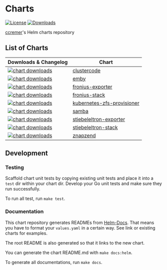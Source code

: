 # Charts

[![License](https://img.shields.io/github/license/ccremer/charts)](https://github.com/ccremer/charts/blob/master/LICENSE)
[![Downloads](https://img.shields.io/github/downloads/ccremer/charts/total)](https://github.com/ccremer/charts/releases)

[ccremer](https://github.com/ccremer)'s Helm charts repository

## List of Charts

| Downloads & Changelog | Chart |
| --- | --- |
| [![chart downloads](https://img.shields.io/github/downloads/ccremer/charts/clustercode-0.1.2/total)](https://github.com/ccremer/charts/releases/tag/clustercode-0.1.2) | [clustercode](charts/clustercode/README.md) |
| [![chart downloads](https://img.shields.io/github/downloads/ccremer/charts/emby-0.2.3/total)](https://github.com/ccremer/charts/releases/tag/emby-0.2.3) | [emby](charts/emby/README.md) |
| [![chart downloads](https://img.shields.io/github/downloads/ccremer/charts/fronius-exporter-0.8.1/total)](https://github.com/ccremer/charts/releases/tag/fronius-exporter-0.8.1) | [fronius-exporter](charts/fronius-exporter/README.md) |
| [![chart downloads](https://img.shields.io/github/downloads/ccremer/charts/fronius-stack-0.1.5/total)](https://github.com/ccremer/charts/releases/tag/fronius-stack-0.1.5) | [fronius-stack](charts/fronius-stack/README.md) |
| [![chart downloads](https://img.shields.io/github/downloads/ccremer/charts/kubernetes-zfs-provisioner-1.1.2/total)](https://github.com/ccremer/charts/releases/tag/kubernetes-zfs-provisioner-1.1.2) | [kubernetes-zfs-provisioner](charts/kubernetes-zfs-provisioner/README.md) |
| [![chart downloads](https://img.shields.io/github/downloads/ccremer/charts/samba-0.1.1/total)](https://github.com/ccremer/charts/releases/tag/samba-0.1.1) | [samba](charts/samba/README.md) |
| [![chart downloads](https://img.shields.io/github/downloads/ccremer/charts/stiebeleltron-exporter-0.1.1/total)](https://github.com/ccremer/charts/releases/tag/stiebeleltron-exporter-0.1.1) | [stiebeleltron-exporter](charts/stiebeleltron-exporter/README.md) |
| [![chart downloads](https://img.shields.io/github/downloads/ccremer/charts/stiebeleltron-stack-0.1.1/total)](https://github.com/ccremer/charts/releases/tag/stiebeleltron-stack-0.1.1) | [stiebeleltron-stack](charts/stiebeleltron-stack/README.md) |
| [![chart downloads](https://img.shields.io/github/downloads/ccremer/charts/znapzend-0.5.4/total)](https://github.com/ccremer/charts/releases/tag/znapzend-0.5.4) | [znapzend](charts/znapzend/README.md) |

## Development

### Testing

Scaffold chart unit tests by copying existing unit tests and place it into a `test` dir within your chart dir.
Develop your Go unit tests and make sure they run successfully.

To run all test, run `make test`.

### Documentation

This chart repository generates READMEs from [Helm-Docs](https://github.com/norwoodj/helm-docs/).
That means you have to format your `values.yaml` in a certain way.
See link or existing charts for examples.

The root README is also generated so that it links to the new chart.

You can generate the chart README.md with `make docs:helm`.

To generate all documentations, run `make docs`.
